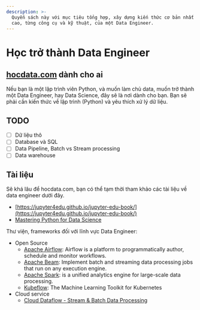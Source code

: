 ```yaml
---
description: >-
  Quyển sách này với mục tiêu tổng hợp, xây dựng kiến thức cơ bản nhất đến nâng
  cao, từng công cụ và kỹ thuật, của một Data Engineer.
---
```


# Học trở thành Data Engineer

## [hocdata.com](https://hocdata.com) dành cho ai

Nếu bạn là một lập trình viên Python, và muốn làm chủ data, muốn trở thành một Data Engineer, hay Data Science, đây sẽ là nơi dành cho bạn. Bạn sẽ phải cần kiến thức về lập trình \(Python\) và yêu thích xử lý dữ liệu.

## TODO

* [ ] Dữ liệu thô
* [ ] Database và SQL
* [ ] Data Pipeline, Batch vs Stream processing
* [ ] Data warehouse

## Tài liệu

Sẽ khá lâu để hocdata.com, bạn có thể tạm thời tham khảo các tài liệu về data engineer dưới đây.

* [https://jupyter4edu.github.io/jupyter-edu-book/](https://jupyter4edu.github.io/jupyter-edu-book/)
* [Mastering Python for Data Science](http://nuovolabs.fauser.edu/~valeria/materiale-didattico/python/Packt.Mastering.Aug.2015.ISBN.1784390151.pdf)

Thư viện, frameworks đối với lĩnh vực Data Engineer:

* Open Source
  * [Apache Airflow](https://airflow.apache.org/): Airflow is a platform to programmatically author, schedule and monitor workflows.
  * [Apache Beam](https://beam.apache.org/): Implement batch and streaming data processing jobs that run on any execution engine.
  * [Apache Spark](https://spark.apache.org/): is a unified analytics engine for large-scale data processing.
  * [Kubeflow](https://www.kubeflow.org/): The Machine Learning Toolkit for Kubernetes
* Cloud service
  * [Cloud Dataflow - Stream & Batch Data Processing](https://cloud.google.com/dataflow/)



